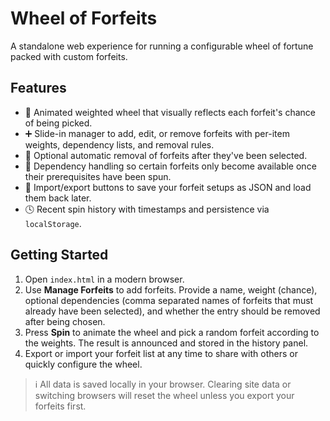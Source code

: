 # Wheel of Forfeits

A standalone web experience for running a configurable wheel of fortune packed with custom forfeits.

## Features

- 🎡 Animated weighted wheel that visually reflects each forfeit's chance of being picked.
- ➕ Slide-in manager to add, edit, or remove forfeits with per-item weights, dependency lists, and removal rules.
- 🔁 Optional automatic removal of forfeits after they've been selected.
- 🔗 Dependency handling so certain forfeits only become available once their prerequisites have been spun.
- 💾 Import/export buttons to save your forfeit setups as JSON and load them back later.
- 🕓 Recent spin history with timestamps and persistence via `localStorage`.

## Getting Started

1. Open `index.html` in a modern browser.
2. Use **Manage Forfeits** to add forfeits. Provide a name, weight (chance), optional dependencies (comma separated names of forfeits that must already have been selected), and whether the entry should be removed after being chosen.
3. Press **Spin** to animate the wheel and pick a random forfeit according to the weights. The result is announced and stored in the history panel.
4. Export or import your forfeit list at any time to share with others or quickly configure the wheel.

> ℹ️ All data is saved locally in your browser. Clearing site data or switching browsers will reset the wheel unless you export your forfeits first.
